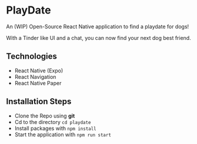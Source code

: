 # PlayDate
An (WIP) Open-Source React Native application to find a playdate for dogs!

With a Tinder like UI and a chat, you can now find your next dog best friend.

## Technologies
- React Native (Expo)
- React Navigation
- React Native Paper


## Installation Steps

- Clone the Repo using **git**
- Cd to the directory `cd playdate`
- Install packages with `npm install`
- Start the application with `npm run start`
